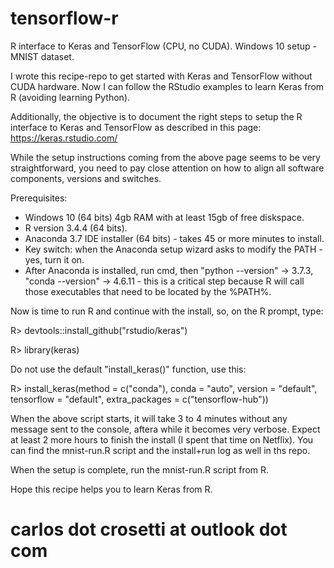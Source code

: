 # tensorflow-r
R interface to Keras and TensorFlow (CPU, no CUDA). Windows 10 setup - MNIST dataset.

I wrote this recipe-repo to get started with Keras and TensorFlow without CUDA hardware. Now I can follow the RStudio examples to learn Keras from R (avoiding learning Python).

Additionally, the objective is to document the right steps to setup the R interface to Keras and TensorFlow as described in this page:
https://keras.rstudio.com/

While the setup instructions coming from the above page seems to be very straightforward, you need to pay close attention on how to align all software components, versions and switches.

Prerequisites:

- Windows 10 (64 bits) 4gb RAM with at least 15gb of free diskspace.
- R version 3.4.4 (64 bits).
- Anaconda 3.7 IDE installer (64 bits) - takes 45 or more minutes to install.
- Key switch: when the Anaconda setup wizard asks to modify the PATH - yes, turn it on. 
- After Anaconda is installed, run cmd, then "python --version" -> 3.7.3, "conda --version" -> 4.6.11 - this is a critical step because R will call those executables that need to be located by the %PATH%.

Now is time to run R and continue with the install, so, on the R prompt, type:

R> devtools::install_github("rstudio/keras")

R> library(keras)

Do not use the default "install_keras()" function, use this:

R> install_keras(method = c("conda"), conda = "auto", version = "default", tensorflow = "default", extra_packages = c("tensorflow-hub"))

When the above script starts, it will take 3 to 4 minutes without any message sent to the console, aftera while it becomes very verbose.
Expect at least 2 more hours to finish the install (I spent that time on Netflix).
You can find the mnist-run.R script and the install+run log as well in ths repo.

When the setup is complete, run the mnist-run.R script from R.

Hope this recipe helps you to learn Keras from R.

# carlos dot crosetti at outlook dot com
